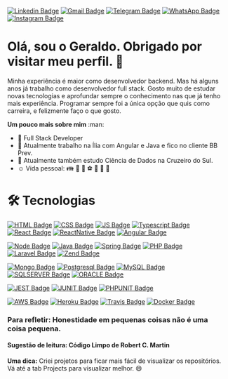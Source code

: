 [![Linkedin Badge](https://img.shields.io/badge/-Linkedin-blue?style=flat-square&logo=Linkedin&logoColor=white&link=https://www.linkedin.com/in/geraldo-franca/)](https://www.linkedin.com/in/geraldo-franca/) [![Gmail Badge](https://img.shields.io/badge/-Gmail-c14438?style=flat-square&logo=Gmail&logoColor=white&link=mailto:geraldo.pereira.franca@gmail.com)](mailto:geraldo.pereira.franca@gmail.com)
[![Telegram Badge](https://img.shields.io/badge/-Telegram-0088cc?style=flat-square&logo=Telegram&logoColor=white&link=https://t.me/geraldofranca/)](https://t.me/geraldofranca/)
[![WhatsApp Badge](https://img.shields.io/badge/-WhatsApp-4aae20?style=flat-square&logo=WhatsApp&logoColor=white&link=https://api.whatsapp.com/send?phone=5561999661036&text=Ol%C3%A1.%20Vi%20seus%20trabalhos%20no%20Github%20e%20gostaria%20de%20mais%20informa%C3%A7%C3%B5es/)](https://img.shields.io/badge/-WhatsApp-4aae20?style=flat-square&logo=WhatsApp&logoColor=white&link=https://api.whatsapp.com/send?phone=5561999661036&text=Ol%C3%A1.%20Vi%20seus%20trabalhos%20no%20Github%20e%20gostaria%20de%20mais%20informa%C3%A7%C3%B5es)
[![Instagram Badge](https://img.shields.io/badge/-Instagram-e1306c?style=flat-square&logo=Instagram&logoColor=white&link=https://www.instagram.com/mentorti/)](https://img.shields.io/badge/-Instagram-e1306c?style=flat-square&logo=Instagram&logoColor=white&link=https://www.instagram.com/mentorti/)


Olá, sou o Geraldo. Obrigado por visitar meu perfil. :wave:
==========================
<p>
  Minha experiência é maior como desenvolvedor backend. Mas há alguns anos já trabalho como desenvolvedor full stack. Gosto muito de estudar novas tecnologias e aprofundar sempre o conhecimento nas que já tenho mais experiência. Programar sempre foi a única opção que quis como carreira, e felizmente faço o que gosto.
</p>
<!--
<a href="https://www.linkedin.com/in/geraldo-franca" target="_blank">
<img src="https://camo.githubusercontent.com/b0cf43e08b70097c6e8777eb14ff191f211bf14278aacc87c255f69d7761cab5/68747470733a2f2f696d672e736869656c64732e696f2f62616467652f2d4c696e6b6564496e2d626c75653f7374796c653d666f722d7468652d6261646765266c6f676f3d4c696e6b6564696e266c6f676f436f6c6f723d7768697465" />
</a>
<a href="mailto:geraldo.pereira.franca">
<img src="https://camo.githubusercontent.com/a9edef25cbdf1d90271ff2d8f6e81eb968e9626146f902a12a0d9dcfc7e0731c/687474703a2f2f696d672e736869656c64732e696f2f62616467652f2d476d61696c2d4431343833363f7374796c653d666f722d7468652d6261646765266c6f676f3d476d61696c266c6f676f436f6c6f723d7768697465" />
</a>
<a href="https://www.instagram.com/tecnologiasimplificada" target="_blank">
<img src="https://camo.githubusercontent.com/7d0ca3bd11f07ef686318643f0c9ac94ebe6c6b3339e0ccf7cfcdcb12fd21743/687474703a2f2f696d672e736869656c64732e696f2f62616467652f2d496e7374616772616d2d4534343035463f7374796c653d666f722d7468652d6261646765266c6f676f3d496e7374616772616d266c6f676f436f6c6f723d7768697465" />
</a>
<a href="https://t.me/geraldofranca" target="_blank">
<img src="https://camo.githubusercontent.com/11111adb2f62f3160555be3218018beae552d7992f753638636b444091a1627a/687474703a2f2f696d672e736869656c64732e696f2f62616467652f2d54656c656772616d2d3243413545303f7374796c653d666f722d7468652d6261646765266c6f676f3d54656c656772616d266c6f676f436f6c6f723d7768697465" />
</a>
<img src="https://camo.githubusercontent.com/779a1474ab80cd19ed706af44fd61f31acf04abe24baa58992c724155f35ffda/687474703a2f2f696d672e736869656c64732e696f2f62616467652f2d446973636f72642d3732383944413f7374796c653d666f722d7468652d6261646765266c6f676f3d446973636f7264266c6f676f436f6c6f723d7768697465" />
<img src="https://github.com/geraldofranca/geraldofranca/blob/main/instagram.jpg" heigth="48" width="48" />
</p>
-->
<p>
<b>Um pouco mais sobre mim</b> :man:

- :rocket: Full Stack Developer
- :office: Atualmente trabalho na Ília com Angular e Java e fico no cliente BB Prev.
- :school_satchel: Atualmente também estudo Ciência de Dados na Cruzeiro do Sul.
- :relaxed: Vida pessoal: :family: :dog: :runner: :soccer: :movie_camera: :beers: :hamburger: 
</p>

🛠 Tecnologias
==========================
[![HTML Badge](https://img.shields.io/badge/-HTML-0f7dc2?style=flat-square&logo=html5&logoColor=white&link=https://developer.mozilla.org/pt-BR/docs/Web/Guide/HTML/HTML5)](https://img.shields.io/badge/-HTML-0f7dc2?style=flat-square&logo=html5&logoColor=white&link=https://developer.mozilla.org/pt-BR/docs/Web/Guide/HTML/HTML5)
[![CSS Badge](https://img.shields.io/badge/-CSS-0f7dc2?style=flat-square&logo=css3&logoColor=white&link=https://developer.mozilla.org/pt-BR/docs/Web/Guide/HTML/HTML5)](https://img.shields.io/badge/-CSS-0f7dc2?style=flat-square&logo=css3&logoColor=white&link=https://developer.mozilla.org/pt-BR/docs/Web/Guide/HTML/HTML5)
[![JS Badge](https://img.shields.io/badge/-Javascript-0f7dc2?style=flat-square&logo=Javascript&logoColor=white&link=https://www.ecma-international.org/publications-and-standards/standards/ecma-262/)](https://img.shields.io/badge/-Javascript-0f7dc2?style=flat-square&logo=Javascript&logoColor=white&link=https://www.ecma-international.org/publications-and-standards/standards/ecma-262/)
[![Typescript Badge](https://img.shields.io/badge/-Typescript-0f7dc2?style=flat-square&logo=Typescript&logoColor=white&link=https://www.typescriptlang.org/)](https://img.shields.io/badge/-Typescript-0f7dc2?style=flat-square&logo=Typescript&logoColor=white&link=https://www.typescriptlang.org/)
[![React Badge](https://img.shields.io/badge/-React-0f7dc2?style=flat-square&logo=React&logoColor=white&link=https://pt-br.reactjs.org/)](https://img.shields.io/badge/-React-0f7dc2?style=flat-square&logo=React&logoColor=white&link=https://pt-br.reactjs.org/)
[![ReactNative Badge](https://img.shields.io/badge/-React%20Native-0f7dc2?style=flat-square&logo=react-native&logoColor=white&link=https://pt-br.reactjs.org/)](https://img.shields.io/badge/-React%20Native-0f7dc2?style=flat-square&logo=react-native&logoColor=white&link=https://pt-br.reactjs.org/)
[![Angular Badge](https://img.shields.io/badge/-Angular-0f7dc2?style=flat-square&logo=Angular&logoColor=white&link=https://www.ecma-international.org/publications-and-standards/standards/ecma-262/)](https://img.shields.io/badge/-Angular-0f7dc2?style=flat-square&logo=Angular&logoColor=white&link=https://www.ecma-international.org/publications-and-standards/standards/ecma-262/)

[![Node Badge](https://img.shields.io/badge/-NodeJS-0f7dc2?style=flat-square&logo=Nodejs&logoColor=white&link=https://nodejs.org/en/)](https://img.shields.io/badge/-NodeJS-0f7dc2?style=flat-square&logo=Nodejs&logoColor=white&link=https://nodejs.org/en/)
[![Java Badge](https://img.shields.io/badge/-Java-0f7dc2?style=flat-square&logo=Java&logoColor=white&link=https://java.com/pt-BR/)](https://img.shields.io/badge/-Java-0f7dc2?style=flat-square&logo=Java&logoColor=white&link=https://java.com/pt-BR/)
[![Spring Badge](https://img.shields.io/badge/-SpringBoot-0f7dc2?style=flat-square&logo=Spring&logoColor=white&link=https://spring.io/projects/spring-boot/)](https://img.shields.io/badge/-SpringBoot-0f7dc2?style=flat-square&logo=Spring&logoColor=white&link=https://spring.io/projects/spring-boot/)
[![PHP Badge](https://img.shields.io/badge/-PHP-0f7dc2?style=flat-square&logo=PHP&logoColor=white&link=https://www.php.net/)](https://img.shields.io/badge/-PHP-0f7dc2?style=flat-square&logo=PHP&logoColor=white&link=https://www.php.net/)
[![Laravel Badge](https://img.shields.io/badge/-Laravel-0f7dc2?style=flat-square&logo=Laravel&logoColor=white&link=https://laravel.com/)](https://img.shields.io/badge/-Laravel-0f7dc2?style=flat-square&logo=Laravel&logoColor=white&link=https://laravel.com/)
[![Zend Badge](https://img.shields.io/badge/-Zend-0f7dc2?style=flat-square&logo=Zend&logoColor=white&link=https://framework.zend.com/)](https://img.shields.io/badge/-Zend-0f7dc2?style=flat-square&logo=Zend&logoColor=white&link=https://framework.zend.com/)

[![Mongo Badge](https://img.shields.io/badge/-MongoDB-0f7dc2?style=flat-square&logo=Mongodb&logoColor=white&link=https://www.mongodb.com/)](https://img.shields.io/badge/-MongoDB-0f7dc2?style=flat-square&logo=Mongodb&logoColor=black&link=https://www.mongodb.com/)
[![Postgresql Badge](https://img.shields.io/badge/-PostgreSQL-0f7dc2?style=flat-square&logo=postgresql&logoColor=white&link=https://www.postgresql.org/)](https://img.shields.io/badge/-PostgreSQL-0f7dc2?style=flat-square&logo=postgresql&logoColor=white&link=https://www.postgresql.org/)
[![MySQL Badge](https://img.shields.io/badge/-MySQL-0f7dc2?style=flat-square&logo=mysql&logoColor=white&link=https://www.mysql.com/)](https://img.shields.io/badge/-MySQL-0f7dc2?style=flat-square&logo=mysql&logoColor=black&link=https://www.mysql.com/)
[![SQLSERVER Badge](https://img.shields.io/badge/-SQL%20Server-0f7dc2?style=flat-square&logo=sql-server&logoColor=white&link=https://www.mysql.com/)](https://img.shields.io/badge/-SQL%20Server-0f7dc2?style=flat-square&logo=sql-server&logoColor=white&link=https://www.mysql.com/)
[![ORACLE Badge](https://img.shields.io/badge/-Oracle-0f7dc2?style=flat-square&logo=oracle&logoColor=white&link=https://www.mysql.com/)](https://img.shields.io/badge/-Oracle-0f7dc2?style=flat-square&logo=oracle&logoColor=white&link=https://www.mysql.com/)

[![JEST Badge](https://img.shields.io/badge/-Jest-0f7dc2?style=flat-square&logo=jest&logoColor=white)](https://img.shields.io/badge/-Jest-0f7dc2?style=flat-square&logo=jest&logoColor=white)
[![JUNIT Badge](https://img.shields.io/badge/-jUNIT-0f7dc2?style=flat-square&logo=junit&logoColor=white)](https://img.shields.io/badge/-jUNIT-0f7dc2?style=flat-square&logo=junit&logoColor=white)
[![PHPUNIT Badge](https://img.shields.io/badge/-PHP%20Unit-0f7dc2?style=flat-square&logo=phpunit&logoColor=white)](https://img.shields.io/badge/-PHP%20Unit-0f7dc2?style=flat-square&logo=phpunit&logoColor=white)

[![AWS Badge](https://img.shields.io/badge/-AWS-0f7dc2?style=flat-square&logo=aws&logoColor=white)](https://img.shields.io/badge/-AWS-0f7dc2?style=flat-square&logo=aws&logoColor=white)
[![Heroku Badge](https://img.shields.io/badge/-Heroku-0f7dc2?style=flat-square&logo=heroku&logoColor=white)](https://img.shields.io/badge/-Heroku-0f7dc2?style=flat-square&logo=heroku&logoColor=white)
[![Travis Badge](https://img.shields.io/badge/-Travis%20CI-0f7dc2?style=flat-square&logo=travis&logoColor=white)](https://img.shields.io/badge/-Travis%20CI-0f7dc2?style=flat-square&logo=travis&logoColor=white)
[![Docker Badge](https://img.shields.io/badge/-Docker-0f7dc2?style=flat-square&logo=docker&logoColor=white)](https://img.shields.io/badge/-Docker-0f7dc2?style=flat-square&logo=docker&logoColor=white)

### Para refletir: Honestidade em pequenas coisas não é uma coisa pequena.
#### Sugestão de leitura: Código Limpo de Robert C. Martin

**Uma dica:** Criei projetos para ficar mais fácil de visualizar os repositórios. Vá até a tab Projects para visualizar melhor. 😄

<!--
<p>
<b>Languages and Tools:</b>
  <p>
    <img src="https://img.icons8.com/color/24/000000/html-5.png"/>
    <img src="https://img.icons8.com/color/24/000000/css3.png"/>
    <img src="https://img.icons8.com/color/24/000000/javascript.png"/>
  </p>
  <p>
    <img src="https://img.icons8.com/color/32/000000/nodejs.png"/>
    <img src="https://img.icons8.com/color/24/000000/angularjs.png"/>
  </p>
  <p>
    <img src="https://img.icons8.com/color/24/000000/bootstrap.png"/>
  </p>
  <p>
    <img src="https://img.icons8.com/color/24/000000/visual-studio.png"/>
  </p>
  <p>
    <img src="https://img.icons8.com/color/24/000000/github--v1.png"/>
    <img src="https://img.icons8.com/color/24/000000/heroku.png"/>
    <img src="https://img.icons8.com/color/24/000000/travis-ci.png"/>
    <img src="https://img.icons8.com/color/24/000000/npm.png"/>
  </p>
  <p>
    <img src="https://img.icons8.com/color/24/000000/java-coffee-cup-logo.png"/>
    <img src="https://img.icons8.com/color/24/000000/php.png"/>
    <img src="https://img.icons8.com/color/24/000000/asp.png"/>
    <img src="https://img.icons8.com/color/24/000000/vb.png"/>
  </p>
</p>

<b>Technologies</b> :floppy_disk:
<p>
  <img src="https://github.com/geraldofranca/geraldofranca/blob/main/mongodb.svg" heigth="32" />
  <img src="https://github.com/geraldofranca/geraldofranca/blob/main/mysql.svg" heigth="32" />
  <img src="https://github.com/geraldofranca/geraldofranca/blob/main/postgresql.png" heigth="32" />
</p>
<p>
  <img src="https://github.com/geraldofranca/geraldofranca/blob/main/node.png" heigth="32" />
  <img src="https://github.com/geraldofranca/geraldofranca/blob/main/reactjs.svg" heigth="32" />
  <img src="https://github.com/geraldofranca/geraldofranca/blob/main/angular.png" heigth="32" />
  <img src="https://github.com/geraldofranca/geraldofranca/blob/main/vue.png" heigth="32" />
</p>
<p>
  <img src="https://github.com/geraldofranca/geraldofranca/blob/main/java.svg" heigth="32" />
  <img src="https://github.com/geraldofranca/geraldofranca/blob/main/php.png" heigth="32" />
</p>
<p>
  <img src="https://github.com/geraldofranca/geraldofranca/blob/main/html5.svg" height="32" />
  <img src="https://github.com/geraldofranca/geraldofranca/blob/main/css3.svg" height="32" />
  <img src="https://github.com/geraldofranca/geraldofranca/blob/main/js.png" height="32" />
</p>

**geraldofranca/geraldofranca** is a ✨ _special_ ✨ repository because its `README.md` (this file) appears on your GitHub profile.

Here are some ideas to get you started:

- 🔭 I’m currently working on ...
- 🌱 I’m currently learning ...
- 👯 I’m looking to collaborate on ...
- 🤔 I’m looking for help with ...
- 💬 Ask me about ...
- 📫 How to reach me: ...
- 😄 Pronouns: ...
- ⚡ Fun fact: ...
-->
